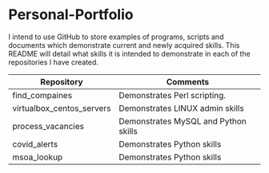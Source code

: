 # Personal-Portfolio
I intend to use GitHub to store examples of programs, scripts and documents which demonstrate current and newly acquired skills.
This README will detail what skills it is intended to demonstrate in each of the repositories I have created.

Repository | Comments
-----------|---------
find_compaines | Demonstrates Perl scripting. 
virtualbox_centos_servers | Demonstrates LINUX admin skills 
process_vacancies | Demonstrates MySQL and Python skills
covid_alerts | Demonstrates Python skills
msoa_lookup | Demonstrates Python skills
